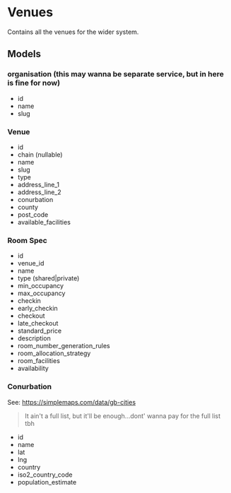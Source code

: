 # Venues

Contains all the venues for the wider system.

## Models

### organisation (this may wanna be separate service, but in here is fine for now)

- id
- name
- slug

### Venue

- id
- chain (nullable)
- name
- slug
- type
- address_line_1
- address_line_2
- conurbation
- county
- post_code
- available_facilities

### Room Spec

- id
- venue_id
- name
- type (shared|private)
- min_occupancy
- max_occupancy
- checkin
- early_checkin
- checkout
- late_checkout
- standard_price
- description
- room_number_generation_rules
- room_allocation_strategy
- room_facilities
- availability

### Conurbation

See: https://simplemaps.com/data/gb-cities

> It ain't a full list, but it'll be enough...dont' wanna pay for the full list tbh

- id
- name
- lat
- lng
- country
- iso2_country_code
- population_estimate